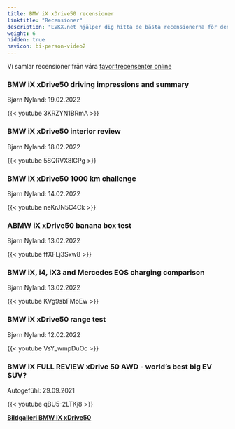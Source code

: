 ```yaml
---
title: BMW iX xDrive50 recensioner
linktitle: "Recensioner"
description: "EVKX.net hjälper dig hitta de bästa recensionerna för denna modell."
weight: 6
hidden: true
navicon: bi-person-video2
---
```

Vi samlar recensioner från våra [favoritrecensenter online](../../../../../guides/evreviewers/)

<div class="container text-center shadow p-2 pe-4 mb-5 bg-body-tertiary rounded border">
<h3>BMW iX xDrive50 driving impressions and summary</h3>
<p>Bjørn Nyland: 19.02.2022</p>

{{< youtube 3KRZYN1BRmA >}}

</div>
<div class="container text-center shadow p-2 pe-4 mb-5 bg-body-tertiary rounded border">
<h3>BMW iX xDrive50 interior review</h3>
<p>Bjørn Nyland: 18.02.2022</p>

{{< youtube 58QRVX8lGPg >}}

</div>
<div class="container text-center shadow p-2 pe-4 mb-5 bg-body-tertiary rounded border">
<h3>BMW iX xDrive50 1000 km challenge</h3>
<p>Bjørn Nyland: 14.02.2022</p>

{{< youtube neKrJN5C4Ck >}}

</div>
<div class="container text-center shadow p-2 pe-4 mb-5 bg-body-tertiary rounded border">
<h3>ABMW iX xDrive50 banana box test</h3>
<p>Bjørn Nyland: 13.02.2022</p>

{{< youtube ffXFLj3Sxw8 >}}

</div>
<div class="container text-center shadow p-2 pe-4 mb-5 bg-body-tertiary rounded border">
<h3>BMW iX, i4, iX3 and Mercedes EQS charging comparison</h3>
<p>Bjørn Nyland: 13.02.2022</p>

{{< youtube KVg9sbFMoEw >}}

</div>
<div class="container text-center shadow p-2 pe-4 mb-5 bg-body-tertiary rounded border">
<h3>BMW iX xDrive50 range test</h3>
<p>Bjørn Nyland: 12.02.2022</p>

{{< youtube VsY_wmpDuOc >}}

</div>
<div class="container text-center shadow p-2 pe-4 mb-5 bg-body-tertiary rounded border">
<h3>BMW iX FULL REVIEW xDrive 50 AWD - world’s best big EV SUV?</h3>
<p>Autogefühl: 29.09.2021</p>

{{< youtube qBU5-2LTKj8 >}}

</div>
<div class="mt-3 mb-3">
<a href="../gallery/" class="text-decoration-none text-black">
<strong><i class="bi-arrow-left"></i>Bildgalleri  </strong>
</a>
<a href="../" class="text-decoration-none text-black float-end">
<strong>BMW iX xDrive50 <i class="bi-arrow-right"></i></strong>
</a>
</div>
